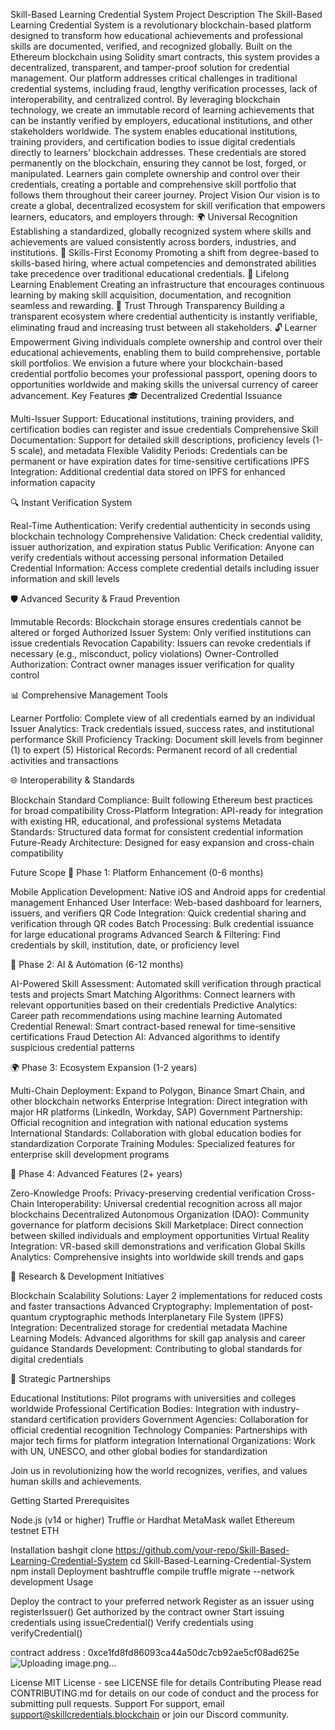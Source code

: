 Skill-Based Learning Credential System
Project Description
The Skill-Based Learning Credential System is a revolutionary blockchain-based platform designed to transform how educational achievements and professional skills are documented, verified, and recognized globally. Built on the Ethereum blockchain using Solidity smart contracts, this system provides a decentralized, transparent, and tamper-proof solution for credential management.
Our platform addresses critical challenges in traditional credential systems, including fraud, lengthy verification processes, lack of interoperability, and centralized control. By leveraging blockchain technology, we create an immutable record of learning achievements that can be instantly verified by employers, educational institutions, and other stakeholders worldwide.
The system enables educational institutions, training providers, and certification bodies to issue digital credentials directly to learners' blockchain addresses. These credentials are stored permanently on the blockchain, ensuring they cannot be lost, forged, or manipulated. Learners gain complete ownership and control over their credentials, creating a portable and comprehensive skill portfolio that follows them throughout their career journey.
Project Vision
Our vision is to create a global, decentralized ecosystem for skill verification that empowers learners, educators, and employers through:
🌍 Universal Recognition
Establishing a standardized, globally recognized system where skills and achievements are valued consistently across borders, industries, and institutions.
🎯 Skills-First Economy
Promoting a shift from degree-based to skills-based hiring, where actual competencies and demonstrated abilities take precedence over traditional educational credentials.
🚀 Lifelong Learning Enablement
Creating an infrastructure that encourages continuous learning by making skill acquisition, documentation, and recognition seamless and rewarding.
🤝 Trust Through Transparency
Building a transparent ecosystem where credential authenticity is instantly verifiable, eliminating fraud and increasing trust between all stakeholders.
🔓 Learner Empowerment
Giving individuals complete ownership and control over their educational achievements, enabling them to build comprehensive, portable skill portfolios.
We envision a future where your blockchain-based credential portfolio becomes your professional passport, opening doors to opportunities worldwide and making skills the universal currency of career advancement.
Key Features
🎓 Decentralized Credential Issuance

Multi-Issuer Support: Educational institutions, training providers, and certification bodies can register and issue credentials
Comprehensive Skill Documentation: Support for detailed skill descriptions, proficiency levels (1-5 scale), and metadata
Flexible Validity Periods: Credentials can be permanent or have expiration dates for time-sensitive certifications
IPFS Integration: Additional credential data stored on IPFS for enhanced information capacity

🔍 Instant Verification System

Real-Time Authentication: Verify credential authenticity in seconds using blockchain technology
Comprehensive Validation: Check credential validity, issuer authorization, and expiration status
Public Verification: Anyone can verify credentials without accessing personal information
Detailed Credential Information: Access complete credential details including issuer information and skill levels

🛡️ Advanced Security & Fraud Prevention

Immutable Records: Blockchain storage ensures credentials cannot be altered or forged
Authorized Issuer System: Only verified institutions can issue credentials
Revocation Capability: Issuers can revoke credentials if necessary (e.g., misconduct, policy violations)
Owner-Controlled Authorization: Contract owner manages issuer verification for quality control

📊 Comprehensive Management Tools

Learner Portfolio: Complete view of all credentials earned by an individual
Issuer Analytics: Track credentials issued, success rates, and institutional performance
Skill Proficiency Tracking: Document skill levels from beginner (1) to expert (5)
Historical Records: Permanent record of all credential activities and transactions

🌐 Interoperability & Standards

Blockchain Standard Compliance: Built following Ethereum best practices for broad compatibility
Cross-Platform Integration: API-ready for integration with existing HR, educational, and professional systems
Metadata Standards: Structured data format for consistent credential information
Future-Ready Architecture: Designed for easy expansion and cross-chain compatibility

Future Scope
📱 Phase 1: Platform Enhancement (0-6 months)

Mobile Application Development: Native iOS and Android apps for credential management
Enhanced User Interface: Web-based dashboard for learners, issuers, and verifiers
QR Code Integration: Quick credential sharing and verification through QR codes
Batch Processing: Bulk credential issuance for large educational programs
Advanced Search & Filtering: Find credentials by skill, institution, date, or proficiency level

🤖 Phase 2: AI & Automation (6-12 months)

AI-Powered Skill Assessment: Automated skill verification through practical tests and projects
Smart Matching Algorithms: Connect learners with relevant opportunities based on their credentials
Predictive Analytics: Career path recommendations using machine learning
Automated Credential Renewal: Smart contract-based renewal for time-sensitive certifications
Fraud Detection AI: Advanced algorithms to identify suspicious credential patterns

🌍 Phase 3: Ecosystem Expansion (1-2 years)

Multi-Chain Deployment: Expand to Polygon, Binance Smart Chain, and other blockchain networks
Enterprise Integration: Direct integration with major HR platforms (LinkedIn, Workday, SAP)
Government Partnership: Official recognition and integration with national education systems
International Standards: Collaboration with global education bodies for standardization
Corporate Training Modules: Specialized features for enterprise skill development programs

🚀 Phase 4: Advanced Features (2+ years)

Zero-Knowledge Proofs: Privacy-preserving credential verification
Cross-Chain Interoperability: Universal credential recognition across all major blockchains
Decentralized Autonomous Organization (DAO): Community governance for platform decisions
Skill Marketplace: Direct connection between skilled individuals and employment opportunities
Virtual Reality Integration: VR-based skill demonstrations and verification
Global Skills Analytics: Comprehensive insights into worldwide skill trends and gaps

🔬 Research & Development Initiatives

Blockchain Scalability Solutions: Layer 2 implementations for reduced costs and faster transactions
Advanced Cryptography: Implementation of post-quantum cryptographic methods
Interplanetary File System (IPFS) Integration: Decentralized storage for credential metadata
Machine Learning Models: Advanced algorithms for skill gap analysis and career guidance
Standards Development: Contributing to global standards for digital credentials

🤝 Strategic Partnerships

Educational Institutions: Pilot programs with universities and colleges worldwide
Professional Certification Bodies: Integration with industry-standard certification providers
Government Agencies: Collaboration for official credential recognition
Technology Companies: Partnerships with major tech firms for platform integration
International Organizations: Work with UN, UNESCO, and other global bodies for standardization


Join us in revolutionizing how the world recognizes, verifies, and values human skills and achievements.

Getting Started
Prerequisites

Node.js (v14 or higher)
Truffle or Hardhat
MetaMask wallet
Ethereum testnet ETH

Installation
bashgit clone https://github.com/your-repo/Skill-Based-Learning-Credential-System
cd Skill-Based-Learning-Credential-System
npm install
Deployment
bashtruffle compile
truffle migrate --network development
Usage

Deploy the contract to your preferred network
Register as an issuer using registerIssuer()
Get authorized by the contract owner
Start issuing credentials using issueCredential()
Verify credentials using verifyCredential()

contract address : 0xce1fd8fd86093ca44a50dc7cb92ae5cf08ad625e
![Uploading image.png…]()

License
MIT License - see LICENSE file for details
Contributing
Please read CONTRIBUTING.md for details on our code of conduct and the process for submitting pull requests.
Support
For support, email support@skillcredentials.blockchain or join our Discord community.

